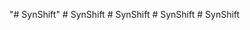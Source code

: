 "# SynShift" 
#   S y n S h i f t  
 #   S y n S h i f t  
 #   S y n S h i f t  
 #   S y n S h i f t  
 